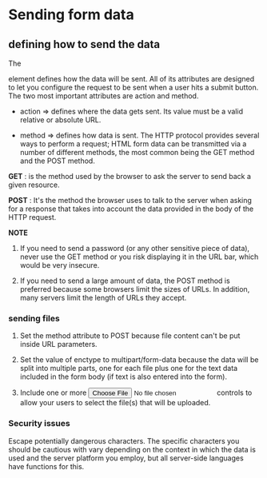 # Sending form data

##  defining how to send the data
The <form> element defines how the data will be sent. All of its attributes are designed to let you configure the request to be sent when a user hits a submit button. The two most important attributes are action and method.

- action => defines where the data gets sent. Its value must be a valid relative or absolute URL. 

- method => defines how data is sent. The HTTP protocol provides several ways to perform a request; HTML form data can be transmitted via a number of different methods, the most common being the GET method and the POST method. 

**GET** : is the method used by the browser to ask the server to send back a given resource.

**POST** : It's the method the browser uses to talk to the server when asking for a response that takes into account the data provided in the body of the HTTP request.

**NOTE**
1. If you need to send a password (or any other sensitive piece of data), never use the GET method or you risk displaying it in the URL bar, which would be very insecure.

2. If you need to send a large amount of data, the POST method is preferred because some browsers limit the sizes of URLs. In addition, many servers limit the length of URLs they accept.

### sending files
1. Set the method attribute to POST because file content can't be put inside URL parameters.

2. Set the value of enctype to multipart/form-data because the data will be split into multiple parts, one for each file plus one for the text data included in the form body (if text is also entered into the form).

3. Include one or more <input type="file"> controls to allow your users to select the file(s) that will be uploaded.

### Security issues
Escape potentially dangerous characters. The specific characters you should be cautious with vary depending on the context in which the data is used and the server platform you employ, but all server-side languages have functions for this. 